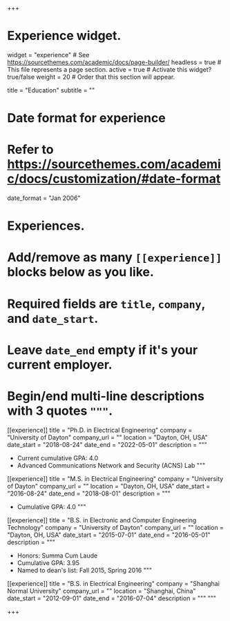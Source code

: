 +++
# Experience widget.
widget = "experience"  # See https://sourcethemes.com/academic/docs/page-builder/
headless = true  # This file represents a page section.
active = true  # Activate this widget? true/false
weight = 20  # Order that this section will appear.

title = "Education"
subtitle = ""

# Date format for experience
#   Refer to https://sourcethemes.com/academic/docs/customization/#date-format
date_format = "Jan 2006"

# Experiences.
#   Add/remove as many `[[experience]]` blocks below as you like.
#   Required fields are `title`, `company`, and `date_start`.
#   Leave `date_end` empty if it's your current employer.
#   Begin/end multi-line descriptions with 3 quotes `"""`.
[[experience]]
  title = "Ph.D. in Electrical Engineering"
  company = "University of Dayton"
  company_url = ""
  location = "Dayton, OH, USA"
  date_start = "2018-08-24"
  date_end = "2022-05-01"
  description = """
  * Current cumulative GPA: 4.0
  * Advanced Communications Network and Security (ACNS) Lab
  """

[[experience]]
  title = "M.S. in Electrical Engineering"
  company = "University of Dayton"
  company_url = ""
  location = "Dayton, OH, USA"
  date_start = "2016-08-24"
  date_end = "2018-08-01"
  description = """
  * Cumulative GPA: 4.0
  """
  
[[experience]]
  title = "B.S. in Electronic and Computer Engineering Technology"
  company = "University of Dayton"
  company_url = ""
  location = "Dayton, OH, USA"
  date_start = "2015-07-01"
  date_end = "2016-05-01"
  description = """
  * Honors: Summa Cum Laude
  * Cumulative GPA: 3.95
  * Named to dean's list: Fall 2015, Spring 2016
  """
  
[[experience]]
  title = "B.S. in Electrical Engineering"
  company = "Shanghai Normal University"
  company_url = ""
  location = "Shanghai, China"
  date_start = "2012-09-01"
  date_end = "2016-07-04"
  description = """
  """
 
+++
